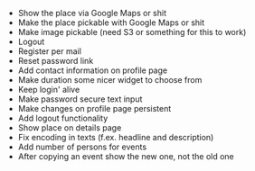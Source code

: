  - Show the place via Google Maps or shit
 - Make the place pickable with Google Maps or shit
 - Make image pickable (need S3 or something for this to work)
 - Logout
 - Register per mail
 - Reset password link
 - Add contact information on profile page
 - Make duration some nicer widget to choose from
 - Keep login' alive
 - Make password secure text input
 - Make changes on profile page persistent
 - Add logout functionality
 - Show place on details page
 - Fix encoding in texts (f.ex. headline and description)
 - Add number of persons for events
 - After copying an event show the new one, not the old one
